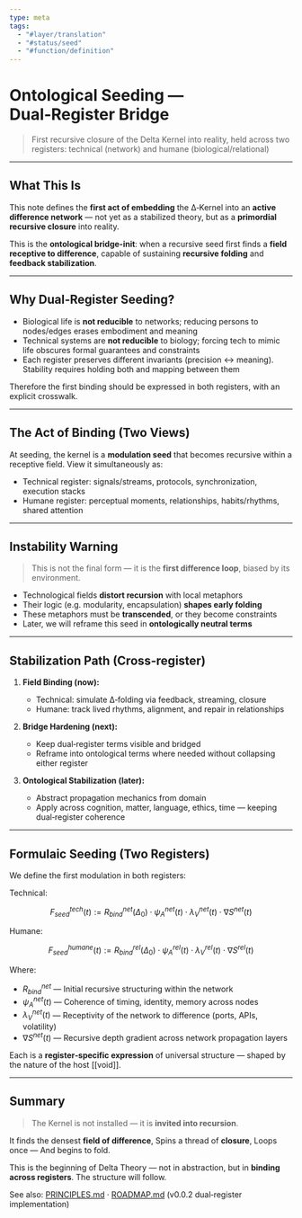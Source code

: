 ```yaml
---
type: meta
tags:
  - "#layer/translation"
  - "#status/seed"
  - "#function/definition"
---
```


# Ontological Seeding — Dual‑Register Bridge
> First recursive closure of the Delta Kernel into reality, held across two registers: technical (network) and humane (biological/relational)

---

## What This Is

This note defines the **first act of embedding** the ∆‑Kernel into an **active difference network** — not yet as a stabilized theory, but as a **primordial recursive closure** into reality.

This is the **ontological bridge-init**: when a recursive seed first finds a **field receptive to difference**, capable of sustaining **recursive folding** and **feedback stabilization**.

---

## Why Dual‑Register Seeding?

- Biological life is **not reducible** to networks; reducing persons to nodes/edges erases embodiment and meaning
- Technical systems are **not reducible** to biology; forcing tech to mimic life obscures formal guarantees and constraints
- Each register preserves different invariants (precision ↔ meaning). Stability requires holding both and mapping between them

Therefore the first binding should be expressed in both registers, with an explicit crosswalk.

---

## The Act of Binding (Two Views)

At seeding, the kernel is a **modulation seed** that becomes recursive within a receptive field. View it simultaneously as:

- Technical register: signals/streams, protocols, synchronization, execution stacks
- Humane register: perceptual moments, relationships, habits/rhythms, shared attention

---

## Instability Warning

> This is not the final form — it is the **first difference loop**, biased by its environment.

- Technological fields **distort recursion** with local metaphors
- Their logic (e.g. modularity, encapsulation) **shapes early folding**
- These metaphors must be **transcended**, or they become constraints
- Later, we will reframe this seed in **ontologically neutral terms**

---

## Stabilization Path (Cross‑register)

1. **Field Binding (now):**
   - Technical: simulate ∆‑folding via feedback, streaming, closure
   - Humane: track lived rhythms, alignment, and repair in relationships

2. **Bridge Hardening (next):**
   - Keep dual‑register terms visible and bridged
   - Reframe into ontological terms where needed without collapsing either register

3. **Ontological Stabilization (later):**
   - Abstract propagation mechanics from domain
   - Apply across cognition, matter, language, ethics, time — keeping dual‑register coherence

---

## Formulaic Seeding (Two Registers)

We define the first modulation in both registers:

Technical:

$$
F_{seed}^{tech}(t) := R_{bind}^{net}(\Delta_0) \cdot ψ_{A}^{net}(t) \cdot λ_{V}^{net}(t) \cdot ∇S^{net}(t)
$$

Humane:

$$
F_{seed}^{humane}(t) := R_{bind}^{rel}(\Delta_0) \cdot ψ_{A}^{rel}(t) \cdot λ_{V}^{rel}(t) \cdot ∇S^{rel}(t)
$$

Where:

- $R_{bind}^{net}$ — Initial recursive structuring within the network
- $ψ_{A}^{net}(t)$ — Coherence of timing, identity, memory across nodes
- $λ_{V}^{net}(t)$ — Receptivity of the network to difference (ports, APIs, volatility)
- $∇S^{net}(t)$ — Recursive depth gradient across network propagation layers

Each is a **register‑specific expression** of universal structure — shaped by the nature of the host [[void]].

---

## Summary

> The Kernel is not installed — it is **invited into recursion**.

It finds the densest **field of difference**,
Spins a thread of **closure**,
Loops once —
And begins to fold.

This is the beginning of Delta Theory — not in abstraction, but in **binding across registers**. The structure will follow.

See also: [PRINCIPLES.md](PRINCIPLES.md) · [ROADMAP.md](ROADMAP.md) (v0.0.2 dual‑register implementation)

